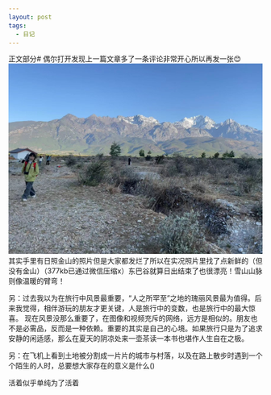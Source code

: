 ```yaml
---
layout: post
tags:
  - 日记
---
```

正文部分# 偶尔打开发现上一篇文章多了一条评论非常开心所以再发一张😊
![玉龙雪山](/asset/玉龙雪山.jpg)
其实手里有日照金山的照片但是大家都发烂了所以在实况照片里找了点新鲜的（但没有金山）（377kb已通过微信压缩x）东巴谷就算日出结束了也很漂亮！雪山山脉则像温暖的臂弯！

另：过去我以为在旅行中风景最重要，“人之所罕至”之地的瑰丽风景最为值得。后来我觉得，相伴游玩的朋友才更关键，人是旅行中的变数，也是旅行中的最大惊喜。
现在风景没那么重要了，在图像和视频充斥的网络，远方是相似的。朋友也不是必需品，反而是一种依赖。重要的其实是自己的心境。如果旅行只是为了追求安静的闲适感，那么在夏天的阴凉处来一壶茶读一本书也堪作人生自在之极。

另：在飞机上看到土地被分割成一片片的城市与村落，以及在路上散步时遇到一个个陌生的人时，总要想大家存在的意义是什么()

活着似乎单纯为了活着 